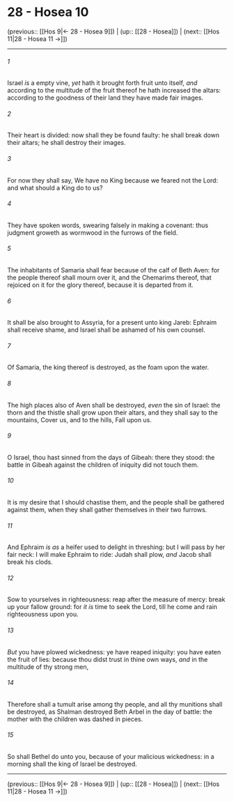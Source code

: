 # 28 - Hosea 10

(previous:: [[Hos 9|← 28 - Hosea 9]]) | (up:: [[28 - Hosea]]) | (next:: [[Hos 11|28 - Hosea 11 →]])

***


###### 1 
Israel _is_ a empty vine, _yet_ hath it brought forth fruit unto itself, _and_ according to the multitude of the fruit thereof he hath increased the altars: according to the goodness of their land they have made fair images. 

###### 2 
Their heart is divided: now shall they be found faulty: he shall break down their altars; he shall destroy their images. 

###### 3 
For now they shall say, We have no King because we feared not the Lord: and what should a King do to us? 

###### 4 
They have spoken words, swearing falsely in making a covenant: thus judgment groweth as wormwood in the furrows of the field. 

###### 5 
The inhabitants of Samaria shall fear because of the calf of Beth Aven: for the people thereof shall mourn over it, and the Chemarims thereof, that rejoiced on it for the glory thereof, because it is departed from it. 

###### 6 
It shall be also brought to Assyria, for a present unto king Jareb: Ephraim shall receive shame, and Israel shall be ashamed of his own counsel. 

###### 7 
Of Samaria, the king thereof is destroyed, as the foam upon the water. 

###### 8 
The high places also of Aven shall be destroyed, _even_ the sin of Israel: the thorn and the thistle shall grow upon their altars, and they shall say to the mountains, Cover us, and to the hills, Fall upon us. 

###### 9 
O Israel, thou hast sinned from the days of Gibeah: there they stood: the battle in Gibeah against the children of iniquity did not touch them. 

###### 10 
It is my desire that I should chastise them, and the people shall be gathered against them, when they shall gather themselves in their two furrows. 

###### 11 
And Ephraim _is as_ a heifer used to delight in threshing: but I will pass by her fair neck: I will make Ephraim to ride: Judah shall plow, _and_ Jacob shall break his clods. 

###### 12 
Sow to yourselves in righteousness: reap after the measure of mercy: break up your fallow ground: for _it is_ time to seek the Lord, till he come and rain righteousness upon you. 

###### 13 
_But_ you have plowed wickedness: ye have reaped iniquity: you have eaten the fruit of lies: because thou didst trust in thine own ways, _and_ in the multitude of thy strong men, 

###### 14 
Therefore shall a tumult arise among thy people, and all thy munitions shall be destroyed, as Shalman destroyed Beth Arbel in the day of battle: the mother with the children was dashed in pieces. 

###### 15 
So shall Bethel do unto you, because of your malicious wickedness: in a morning shall the king of Israel be destroyed.

***

(previous:: [[Hos 9|← 28 - Hosea 9]]) | (up:: [[28 - Hosea]]) | (next:: [[Hos 11|28 - Hosea 11 →]])
